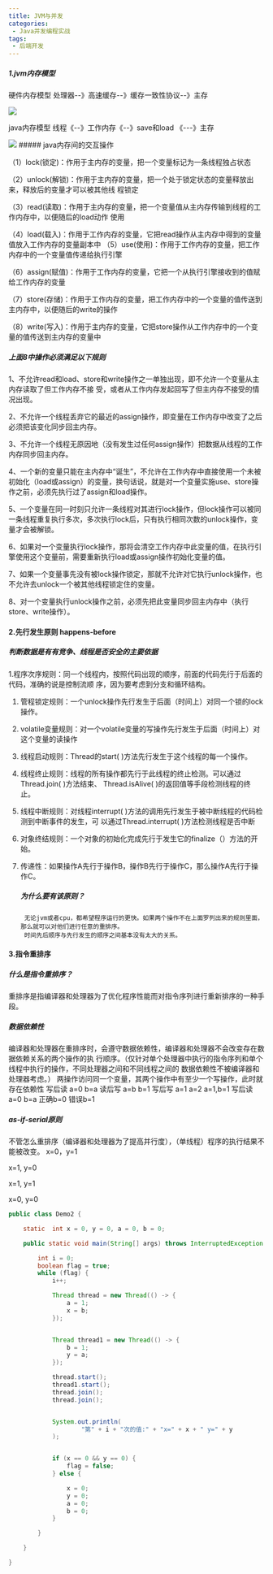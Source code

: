 ```yaml
---
title: JVM与并发
categories:
 - Java并发编程实战
tags:
 - 后端开发
---
```


##### 1.jvm内存模型

硬件内存模型
处理器--》高速缓存--》缓存一致性协议--》主存

<img src="https://imgchr.com/i/V0DMFO"/>

java内存模型
线程《--》工作内存《--》save和load 《---》主存

<img src="https://img2018.cnblogs.com/blog/1373932/201906/1373932-20190601235216503-841148029.png"/>
##### java内存间的交互操作

（1）lock(锁定)：作用于主内存的变量，把一个变量标记为一条线程独占状态 

（2）unlock(解锁)：作用于主内存的变量，把一个处于锁定状态的变量释放出来，释放后的变量才可以被其他线					 程锁定 

（3）read(读取)：作用于主内存的变量，把一个变量值从主内存传输到线程的工作内存中，以便随后的load动作	使用 

（4）load(载入)：作用于工作内存的变量，它把read操作从主内存中得到的变量值放入工作内存的变量副本中
（5）use(使用)：作用于工作内存的变量，把工作内存中的一个变量值传递给执行引擎 

（6）assign(赋值)：作用于工作内存的变量，它把一个从执行引擎接收到的值赋给工作内存的变量 

（7）store(存储)：作用于工作内存的变量，把工作内存中的一个变量的值传送到主内存中，以便随后的write的操作 

（8）write(写入)：作用于主内存的变量，它把store操作从工作内存中的一个变量的值传送到主内存的变量中

##### 上面8中操作必须满足以下规则

1、不允许read和load、store和write操作之一单独出现，即不允许一个变量从主内存读取了但工作内存不接
受，或者从工作内存发起回写了但主内存不接受的情况出现。 

2、不允许一个线程丢弃它的最近的assign操作，即变量在工作内存中改变了之后必须把该变化同步回主内存。

 3、不允许一个线程无原因地（没有发生过任何assign操作）把数据从线程的工作内存同步回主内存。 

4、一个新的变量只能在主内存中“诞生”，不允许在工作内存中直接使用一个未被初始化（load或assign）的变量，换句话说，就是对一个变量实施use、store操作之前，必须先执行过了assign和load操作。

 5、一个变量在同一时刻只允许一条线程对其进行lock操作，但lock操作可以被同一条线程重复执行多次，多次执行lock后，只有执行相同次数的unlock操作，变量才会被解锁。

 6、如果对一个变量执行lock操作，那将会清空工作内存中此变量的值，在执行引擎使用这个变量前，需要重新执行load或assign操作初始化变量的值。

 7、如果一个变量事先没有被lock操作锁定，那就不允许对它执行unlock操作，也不允许去unlock一个被其他线程锁定住的变量。

 8、对一个变量执行unlock操作之前，必须先把此变量同步回主内存中（执行store、write操作）。

#### 2.先行发生原则 happens-before

##### 判断数据是有有竞争、线程是否安全的主要依据

1.程序次序规则：同一个线程内，按照代码出现的顺序，前面的代码先行于后面的代码，准确的说是控制流顺
序，因为要考虑到分支和循环结构。

1. 管程锁定规则：一个unlock操作先行发生于后面（时间上）对同一个锁的lock操作。

2. volatile变量规则：对一个volatile变量的写操作先行发生于后面（时间上）对这个变量的读操作

3. 线程启动规则：Thread的start( )方法先行发生于这个线程的每一个操作。

4. 线程终止规则：线程的所有操作都先行于此线程的终止检测。可以通过Thread.join( )方法结束、
   Thread.isAlive( )的返回值等手段检测线程的终止。

5. 线程中断规则：对线程interrupt( )方法的调用先行发生于被中断线程的代码检测到中断事件的发生，可
   以通过Thread.interrupt( )方法检测线程是否中断

6. 对象终结规则：一个对象的初始化完成先行于发生它的finalize（）方法的开始。

7. 传递性：如果操作A先行于操作B，操作B先行于操作C，那么操作A先行于操作C。

   ##### 为什么要有该原则？

    	无论jvm或者cpu，都希望程序运行的更快。如果两个操作不在上面罗列出来的规则里面，那么就可以对他们进行任意的重排序。
     	时间先后顺序与先行发生的顺序之间基本没有太大的关系。

#### 3.指令重排序

#####   什么是指令重排序？

  重排序是指编译器和处理器为了优化程序性能而对指令序列进行重新排序的一种手段。

#####   数据依赖性

  编译器和处理器在重排序时，会遵守数据依赖性，编译器和处理器不会改变存在数据依赖关系的两个操作的执
  行顺序。（仅针对单个处理器中执行的指令序列和单个线程中执行的操作，不同处理器之间和不同线程之间的
  数据依赖性不被编译器和处理器考虑。）
  两操作访问同一个变量，其两个操作中有至少一个写操作，此时就存在依赖性
  写后读 a=0 b=a
  读后写 a=b b=1
  写后写 a=1 a=2 a=1,b=1
  写后读 a=0 b=a 正确b=0 错误b=1

#####   as-if-serial原则

  不管怎么重排序（编译器和处理器为了提高并行度），（单线程）程序的执行结果不能被改变。
  x=0，y=1

 x=1, y=0 

x=1, y=1

 x=0, y=0

```java
public class Demo2 {

    static  int x = 0, y = 0, a = 0, b = 0;

    public static void main(String[] args) throws InterruptedException {

        int i = 0;
        boolean flag = true;
        while (flag) {
            i++;

            Thread thread = new Thread(() -> {
                a = 1;
                x = b;
            });


            Thread thread1 = new Thread(() -> {
                b = 1;
                y = a;
            });

            thread.start();
            thread1.start();
            thread.join();
            thread.join();


            System.out.println(
                    "第" + i + "次的值:" + "x=" + x + " y=" + y
            );


            if (x == 0 && y == 0) {
                flag = false;
            } else {

                x = 0;
                y = 0;
                a = 0;
                b = 0;
            }

        }

    }

}

```